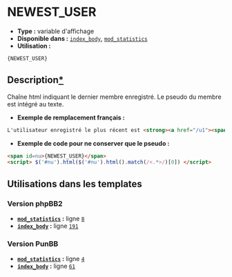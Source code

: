 # NEWEST_USER
* __Type :__ variable d'affichage
* __Disponible dans :__ [`index_body`](../tpl/var/index_body.md#readme), [`mod_statistics`](../tpl/var/mod_statistics.md#readme)
* __Utilisation :__

```html
{NEWEST_USER}
```

## Description[*](https://fa-tvars.appspot.com/var/NEWEST_USER)
Chaîne html indiquant le dernier membre enregistré. Le pseudo du membre est intégré au texte.

* __Exemple de remplacement français :__ 

```html
L'utilisateur enregistré le plus récent est <strong><a href="/u1"><span style="color:#000099"><strong>Admin</strong></span></a></strong>
```

* __Exemple de code pour ne conserver que le pseudo :__

```html
<span id=nu>{NEWEST_USER}</span>
<script> $('#nu').html($('#nu').html().match(/<.*>/)[0]) </script>
```

## Utilisations dans les templates

### Version phpBB2
* __[`mod_statistics`](../tpl/var/mod_statistics.md#readme) :__ ligne [`8`](../tpl/src/subsilver/mod_statistics.tpl#L8)
* __[`index_body`](../tpl/var/index_body.md#readme) :__ ligne [`191`](../tpl/src/subsilver/index_body.tpl#L191)

### Version PunBB
* __[`mod_statistics`](../tpl/var/mod_statistics.md#readme) :__ ligne [`4`](../tpl/src/punbb/mod_statistics.tpl#L4)
* __[`index_body`](../tpl/var/index_body.md#readme) :__ ligne [`61`](../tpl/src/punbb/index_body.tpl#L61)